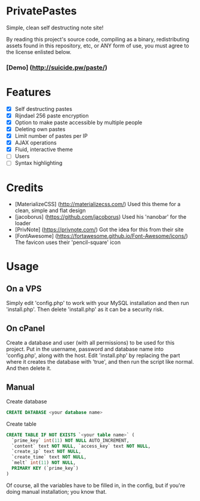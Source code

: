 # PrivatePastes
Simple, clean self destructing note site!

By reading this project's source code, compiling as a binary, redistributing assets found in this repository, etc, or ANY form of use, you must agree to the license enlisted below.

### [Demo] (http://suicide.pw/paste/)

# Features
- [x] Self destructing pastes
- [x] Rijndael 256 paste encryption
- [x] Option to make paste accessible by multiple people
- [x] Deleting own pastes
- [x] Limit number of pastes per IP
- [x] AJAX operations
- [x] Fluid, interactive theme
- [ ] Users
- [ ] Syntax highlighting

# Credits
- [MaterializeCSS] (http://materializecss.com/) Used this theme for a clean, simple and flat design
- [jacoborus] (https://github.com/jacoborus) Used his 'nanobar' for the loader
- [PrivNote] (https://privnote.com/) Got the idea for this from their site
- [FontAwesome] (https://fortawesome.github.io/Font-Awesome/icons/) The favicon uses their 'pencil-square' icon

# Usage
## On a VPS

Simply edit 'config.php' to work with your MySQL installation and then run 'install.php'. Then delete 'install.php' as it can be a security risk.

## On cPanel

Create a database and user (with all permissions) to be used for this project. Put in the username, password and database name into 'config.php', along with the host. Edit 'install.php' by replacing the part where it creates the database with 'true', and then run the script like normal. And then delete it.

## Manual
Create database
```SQL
CREATE DATABASE <your database name>
```
Create table
```SQL
CREATE TABLE IF NOT EXISTS `<your table name>` (
  `prime_key` int(11) NOT NULL AUTO_INCREMENT,
  `content` text NOT NULL, `access_key` text NOT NULL,
  `create_ip` text NOT NULL,
  `create_time` text NOT NULL,
  `melt` int(11) NOT NULL,
  PRIMARY KEY (`prime_key`)
)
```
Of course, all the variables have to be filled in, in the config, but if you're doing manual installation; you know that.
